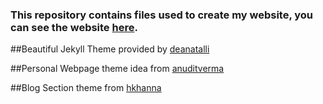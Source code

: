 ### This repository contains files used to create my website, you can see the website [here](http://tanmaymundra.github.io/).

##Beautiful Jekyll Theme provided by [deanatalli](https://deanattali.com/beautiful-jekyll/)

##Personal Webpage theme idea from [anuditverma](https://github.com/anuditverma/anuditverma.github.io)

##Blog Section theme from [hkhanna](https://github.com/hkhanna/hkhanna.github.io)
